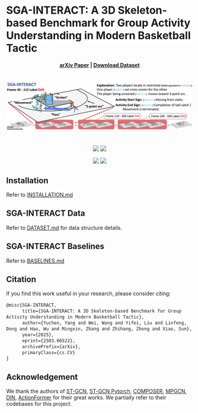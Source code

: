 # SGA-INTERACT: A 3D Skeleton-based Benchmark for Group Activity Understanding in Modern Basketball Tactic

#### <p align="center">[arXiv Paper](https://arxiv.org/abs/2503.06522) | [Download Dataset](https://drive.google.com/file/d/1OcWDqdCHD5fxTXz_3Tdtq6wY9yFw-J0i/view?usp=sharing)</p>

# 
![framework](assets/teaser.png)

#
<p align="center">
  <img src="https://github.com/user-attachments/assets/35ab1fa0-d077-451e-b312-abd5bfca8aaa" width="48%" />
  <img src="https://github.com/user-attachments/assets/995be84b-1b36-4baa-937b-e2fa1436c5b2" width="48%" />
</p>
<p align="center">
  <img src="https://github.com/user-attachments/assets/6e883df2-3240-4ceb-bfdf-259401f1d20d" width="48%" />
  <img src="https://github.com/user-attachments/assets/a464a643-9cce-4bbc-bcc6-d4ba1ee05ac6" width="48%" />
</p>

## Installation
Refer to [INSTALLATION.md](doc/INSTALLATION.md)

## SGA-INTERACT Data

Refer to [DATASET.md](doc/DATASET.md) for data structure details.

## SGA-INTERACT Baselines
Refer to [BASELINES.md](doc/BASELINES.md) 

## Citation
If you find this work useful in your research, please consider citing:
```
@misc{SGA-INTERACT,
      title={SGA-INTERACT: A 3D Skeleton-based Benchmark for Group Activity Understanding in Modern Basketball Tactic},
      author={Yuchen, Yang and Wei, Wang and Yifei, Liu and Linfeng, Dong and Hao, Wu and Mingxin, Zhang and Zhihang, Zhong and Xiao, Sun},
      year={2025},
      eprint={2503.06522},
      archivePrefix={arXiv},
      primaryClass={cs.CV}
}
```

## Acknowledgement
We thank the authors of [ST-GCN](https://github.com/open-mmlab/mmskeleton), [ST-GCN Pytorch](https://github.com/liyaguang/st-gcn/tree/master), [COMPOSER](https://github.com/hongluzhou/composer), [MPGCN](https://github.com/mgiant/MP-GCN/blob/main/README.md), [DIN](https://github.com/JacobYuan7/DIN-Group-Activity-Recognition-Benchmark), [ActionFormer](https://github.com/happyharrycn/actionformer_release) for their great works. We partially refer to their codebases for this project.
